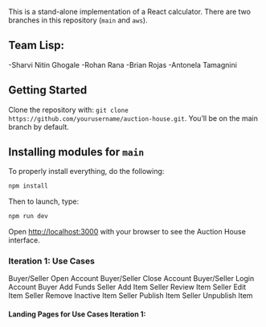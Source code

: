 This is a stand-alone implementation of a React calculator. There are two branches in this repository (`main` and `aws`).

## Team Lisp: 
  -Sharvi Nitin Ghogale
  -Rohan Rana
  -Brian Rojas
  -Antonela Tamagnini

## Getting Started

Clone the repository with: `git clone https://github.com/yourusername/auction-house.git`. You’ll be on the main branch by default.

## Installing modules for `main`

To properly install everything, do the following:

```bash
npm install
```

Then to launch, type:

```bash
npm run dev
```

Open [http://localhost:3000](http://localhost:3000) with your browser to see the Auction House interface.

### Iteration 1: Use Cases

  Buyer/Seller Open Account
  Buyer/Seller Close Account
  Buyer/Seller Login Account
  Buyer Add Funds
  Seller Add Item
  Seller Review Item
  Seller Edit Item 
  Seller Remove Inactive Item
  Seller Publish Item
  Seller Unpublish Item 

#### Landing Pages for Use Cases Iteration 1:
